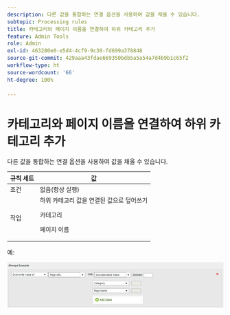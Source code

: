 ```yaml
---
description: 다른 값을 통합하는 연결 옵션을 사용하여 값을 채울 수 있습니다.
subtopic: Processing rules
title: 카테고리와 페이지 이름을 연결하여 하위 카테고리 추가
feature: Admin Tools
role: Admin
exl-id: 463280e0-e5d4-4cf9-9c30-fd699a378848
source-git-commit: 429aaa43fdae669350bdb5a5a54a7d4b9b1c65f2
workflow-type: ht
source-wordcount: '66'
ht-degree: 100%

---
```


# 카테고리와 페이지 이름을 연결하여 하위 카테고리 추가

다른 값을 통합하는 연결 옵션을 사용하여 값을 채울 수 있습니다.

<table id="table_FF761C2011CD456B9A466C054A54FC30"> 
 <thead> 
  <tr> 
   <th colname="col1" class="entry"> 규칙 세트 </th> 
   <th colname="col2" class="entry"> 값 </th> 
  </tr> 
 </thead>
 <tbody> 
  <tr> 
   <td colname="col1"> 조건 </td> 
   <td colname="col2"> 없음(항상 실행) </td> 
  </tr> 
  <tr> 
   <td colname="col1"> 작업 </td> 
   <td colname="col2">하위 카테고리 값을 연결된 값으로 덮어쓰기 <p>카테고리 </p> <p>페이지 이름 </p> </td> 
  </tr> 
 </tbody> 
</table>

예:

![](assets/add-subcategory-using-concat.png)
